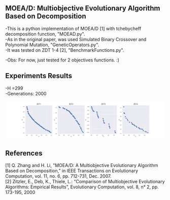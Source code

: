 ## MOEA/D: Multiobjective Evolutionary Algorithm Based on Decomposition
-This is a python implementation of MOEA/D [1] with tchebycheff decomposition function, "MOEAD.py".  
-As in the original paper, was used Simulated Binary Crossover and Polynomial Mutation, "GeneticOperators.py".  
-It was tested on ZDT 1-4 [2], "BenchmarkFunctions.py".  
  
-Obs: For now, just tested for 2 objectives functions. :)

## Experiments Results
-H =299  
-Generations: 2000  

![](Figure/Result.png)


## References
[1] Q. Zhang and H. Li, "MOEA/D: A Multiobjective Evolutionary Algorithm Based on Decomposition," 
    in IEEE Transactions on Evolutionary Computation, vol. 11, no. 6, pp. 712-731, Dec. 2007.  
[2] Zitzler, E., Deb, K., Thiele, L.: “Comparison of Multiobjective Evolutionary Algorithms: 
    Empirical Results”, Evolutionary Computation, vol. 8, n° 2, pp. 173-195, 2000
